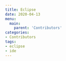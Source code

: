 ```yaml
---
title: Eclipse
date: 2020-04-13
menu:
  main:
    parent: 'Contributors'
categories:
- Contributors
tags:
- eclipse
- ide
---
```

